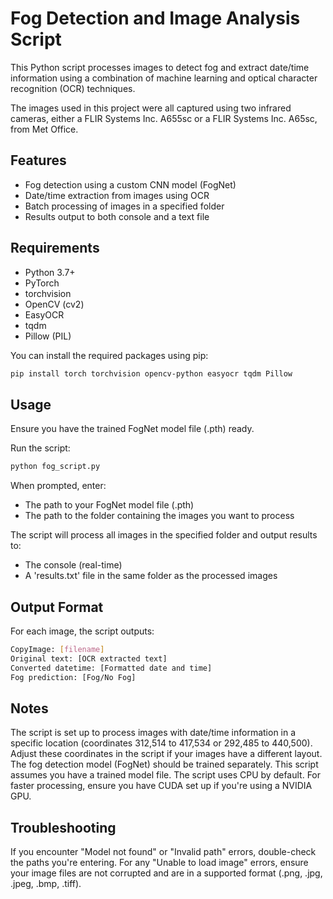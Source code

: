 # Fog Detection and Image Analysis Script

This Python script processes images to detect fog and extract date/time information using a combination of machine learning and optical character recognition (OCR) techniques.

The images used in this project were all captured using two infrared cameras, either a FLIR Systems Inc. A655sc or a FLIR Systems Inc. A65sc, from Met Office.
## Features

- Fog detection using a custom CNN model (FogNet)
- Date/time extraction from images using OCR
- Batch processing of images in a specified folder
- Results output to both console and a text file

## Requirements

- Python 3.7+
- PyTorch
- torchvision
- OpenCV (cv2)
- EasyOCR
- tqdm
- Pillow (PIL)

You can install the required packages using pip:

```bash
pip install torch torchvision opencv-python easyocr tqdm Pillow
```

## Usage

Ensure you have the trained FogNet model file (.pth) ready.

Run the script:
```bash
python fog_script.py
```

When prompted, enter:
- The path to your FogNet model file (.pth)
- The path to the folder containing the images you want to process

The script will process all images in the specified folder and output results to:

- The console (real-time)
- A 'results.txt' file in the same folder as the processed images

## Output Format
For each image, the script outputs:
```bash
CopyImage: [filename]
Original text: [OCR extracted text]
Converted datetime: [Formatted date and time]
Fog prediction: [Fog/No Fog]
```

## Notes

The script is set up to process images with date/time information in a specific location (coordinates 312,514 to 417,534 or 292,485 to 440,500). Adjust these coordinates in the script if your images have a different layout.
The fog detection model (FogNet) should be trained separately. This script assumes you have a trained model file.
The script uses CPU by default. For faster processing, ensure you have CUDA set up if you're using a NVIDIA GPU.

## Troubleshooting

If you encounter "Model not found" or "Invalid path" errors, double-check the paths you're entering.
For any "Unable to load image" errors, ensure your image files are not corrupted and are in a supported format (.png, .jpg, .jpeg, .bmp, .tiff).
